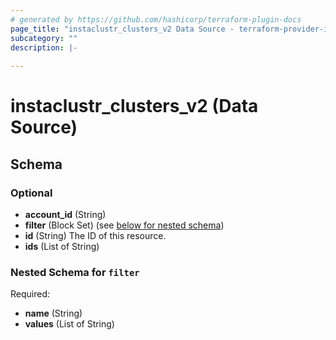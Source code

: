 ```yaml
---
# generated by https://github.com/hashicorp/terraform-plugin-docs
page_title: "instaclustr_clusters_v2 Data Source - terraform-provider-instaclustr"
subcategory: ""
description: |-
  
---
```


# instaclustr_clusters_v2 (Data Source)





<!-- schema generated by tfplugindocs -->
## Schema

### Optional

- **account_id** (String)
- **filter** (Block Set) (see [below for nested schema](#nestedblock--filter))
- **id** (String) The ID of this resource.
- **ids** (List of String)

<a id="nestedblock--filter"></a>
### Nested Schema for `filter`

Required:

- **name** (String)
- **values** (List of String)


